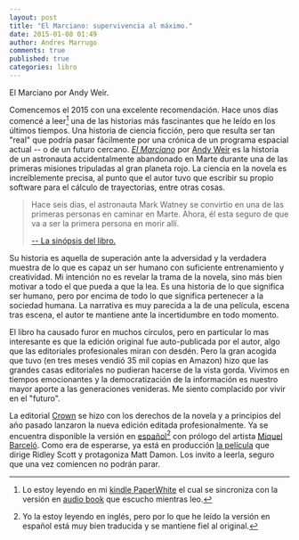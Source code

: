 ```yaml
---
layout: post
title: "El Marciano: supervivencia al máximo."
date: 2015-01-08 01:49
author: Andres Marrugo
comments: true
published: true
categories: libro
---
```



<div class="aic" style="width:256px"><img src="http://andresmarrugo.net/es/images/16520g-640.jpg" alt="" width="" height="" border="0" /><br>
El Marciano por Andy Weir. </div>

Comencemos el 2015 con una excelente recomendación. Hace unos días comencé a leer[^fn1] una de las historias más fascinantes que he leído en los últimos tiempos. Una historia de ciencia ficción, pero que resulta ser tan "real" que podría pasar fácilmente por una crónica de un programa espacial actual -- o de un futuro cercano. [*El Marciano*](http://en.wikipedia.org/wiki/The_Martian_%28Weir_novel%29 "The Martian (Weir novel) - Wikipedia, the free encyclopedia") por [Andy Weir](http://www.andyweirauthor.com/ "ANDY WEIR") es la historia de un astronauta accidentalmente abandonado en Marte durante una de las primeras misiones tripuladas al gran planeta rojo. La ciencia en la novela es increíblemente precisa, al punto que el autor tuvo que escribir su propio software para el cálculo de trayectorias, entre otras cosas.

<!-- more -->

> Hace seis dias, el astronauta Mark Watney se convirtio en una de las primeras personas en caminar en Marte. Ahora, él esta seguro de que va a ser la primera persona en morir allí.
>
> [-- La sinópsis del libro.](http://www.amazon.com/marciano-Spanish-Edition-Andy-Weir/dp/8466655050 "El marciano (Spanish Edition): Andy Weir: 9788466655057: Amazon.com: Books")

Su historia es aquella de superación ante la adversidad y la verdadera muestra de lo que es capaz un ser humano con suficiente entrenamiento y creatividad. Mi intención no es revelar la trama de la novela, sino más bien motivar a todo el que pueda a que la lea. Es una historia de lo que significa ser humano, pero por encima de todo lo que significa pertenecer a la sociedad humana. La narrativa es muy parecida a la de una película, escena tras escena, el autor te mantiene ante la incertidumbre en todo momento.


El libro ha causado furor en muchos círculos, pero en particular lo mas interesante es que la edición original fue auto-publicada por el autor, algo que las editoriales profesionales miran con desdén. Pero la gran acogida que tuvo (en tres meses vendió 35 mil copias en Amazon) hizo que las grandes casas editoriales no pudieran hacerse de la vista gorda. Vivimos en tiempos emocionantes y la democratización de la información es nuestro mayor aporte a las generaciones venideras. Me siento complacido por vivir en el "futuro". 

La editorial [Crown](http://www.wsj.com/news/articles/SB10001424052702304558804579375161461671196 "A Survival Guide to Mars - WSJ") se hizo con los derechos de la novela y a principios del año pasado lanzaron la nueva edición editada profesionalmente. Ya se encuentra disponible la versión en [español](http://www.amazon.com/marciano-Spanish-Edition-Andy-Weir/dp/8466655050 "El marciano (Spanish Edition): Andy Weir: 9788466655057: Amazon.com: Books")[^fn2] con prólogo del artista [Miquel Barceló](http://en.wikipedia.org/wiki/Miquel_Barcel%C3%B3 "Miquel Barceló - Wikipedia, the free encyclopedia"). Como era de esperarse, ya está en producción [la película](http://www.imdb.com/title/tt3659388/ "The Martian (2015) - IMDb") que dirige Ridley Scott y protagoniza Matt Damon. Los invito a leerla, seguro que una vez comiencen no podrán parar. 

[^fn1]: Lo estoy leyendo en mi [kindle PaperWhite](http://www.amazon.com/Kindle-Paperwhite-Ereader/dp/B00AWH595M "Kindle Paperwhite - Released 2013 - Fact Sheet") el cual se sincroniza con la versión en [audio book](http://www.amazon.com/The-Martian/dp/B00B5HO5XA/ref=tmm_aud_title_0 "Amazon.com: The Martian (Audible Audio Edition): Andy Weir, R. C. Bray: Books") que escucho mientras leo. 

[^fn2]: Yo la estoy leyendo en inglés, pero por lo que he leído la versión en español está muy bien traducida y se mantiene fiel al original.